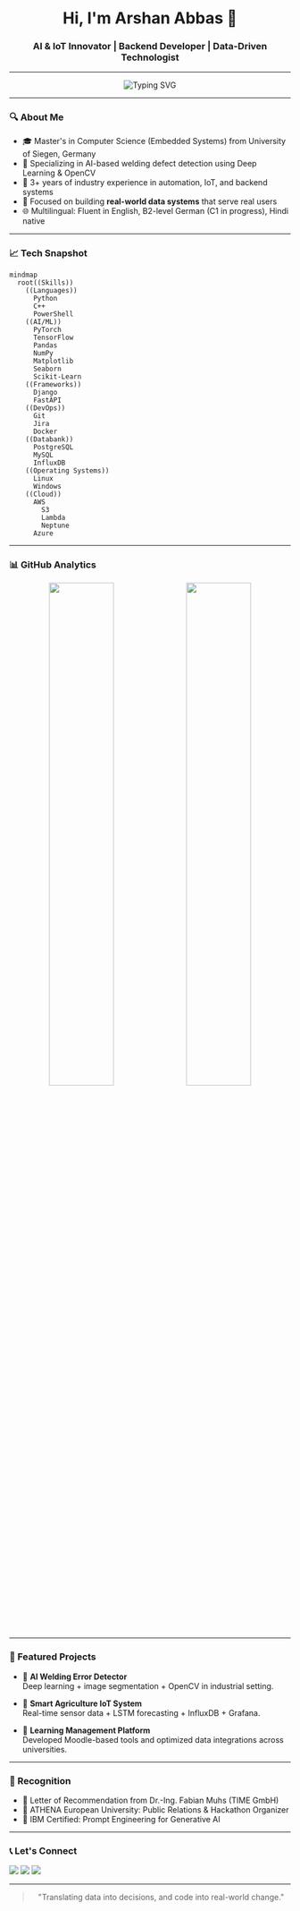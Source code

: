 <h1 align="center">Hi, I'm Arshan Abbas 🤖</h1>
<h3 align="center">AI & IoT Innovator | Backend Developer | Data-Driven Technologist</h3>

---

<p align="center">
  <img src="https://readme-typing-svg.herokuapp.com?font=Fira+Code&duration=2500&pause=1000&color=F75C7E&center=true&vCenter=true&width=435&lines=Data+%7C+Code+%7C+Impact;AI+in+Industry%2C+Not+Just+Theory;IoT+%2B+Backend+%3D+Smart+Solutions" alt="Typing SVG" />
</p>

---

### 🔍 About Me

- 🎓 Master's in Computer Science (Embedded Systems) from University of Siegen, Germany
- 🌟 Specializing in AI-based welding defect detection using Deep Learning & OpenCV
- 📅 3+ years of industry experience in automation, IoT, and backend systems
- 🚀 Focused on building **real-world data systems** that serve real users
- 🌐 Multilingual: Fluent in English, B2-level German (C1 in progress), Hindi native

---

### 📈 Tech Snapshot

```mermaid
mindmap
  root((Skills))
    ((Languages))
      Python
      C++
      PowerShell
    ((AI/ML))
      PyTorch
      TensorFlow
      Pandas
      NumPy
      Matplotlib
      Seaborn
      Scikit-Learn
    ((Frameworks))
      Django
      FastAPI
    ((DevOps))
      Git
      Jira
      Docker
    ((Databank))
      PostgreSQL
      MySQL
      InfluxDB
    ((Operating Systems))
      Linux
      Windows
    ((Cloud))
      AWS
        S3
        Lambda
        Neptune
      Azure
```

---

### 📊 GitHub Analytics
<p align="center">
  <img src="https://github-readme-stats.vercel.app/api?username=arshanabbas&show_icons=true&theme=tokyonight" width="48%"/>
  <img src="https://github-readme-streak-stats.herokuapp.com?user=arshanabbas&theme=tokyonight&hide_border=true" width="48%"/>
</p>

---

### 💼 Featured Projects

- 🧪 **AI Welding Error Detector**  
  Deep learning + image segmentation + OpenCV in industrial setting. 

- 🌿 **Smart Agriculture IoT System**  
  Real-time sensor data + LSTM forecasting + InfluxDB + Grafana.

- 📖 **Learning Management Platform**  
  Developed Moodle-based tools and optimized data integrations across universities.

---

### 🌟 Recognition

- 💼 Letter of Recommendation from Dr.-Ing. Fabian Muhs (TIME GmbH)
- 🌟 ATHENA European University: Public Relations & Hackathon Organizer
- 🌟 IBM Certified: Prompt Engineering for Generative AI

---

### 📞 Let's Connect

<p align="left">
  <a href="mailto:arshanabbas@outlook.com"><img src="https://img.shields.io/badge/Email-D14836?style=flat&logo=gmail&logoColor=white"/></a>
  <a href="https://www.linkedin.com/in/arshanabbas"><img src="https://img.shields.io/badge/LinkedIn-0077B5?style=flat&logo=linkedin&logoColor=white"/></a>
  <a href="https://www.instagram.com/arshanabbas97"><img src="https://img.shields.io/badge/Instagram-E4405F?style=flat&logo=instagram&logoColor=white"/></a>
</p>

---

<blockquote align="center">"Translating data into decisions, and code into real-world change."</blockquote>

